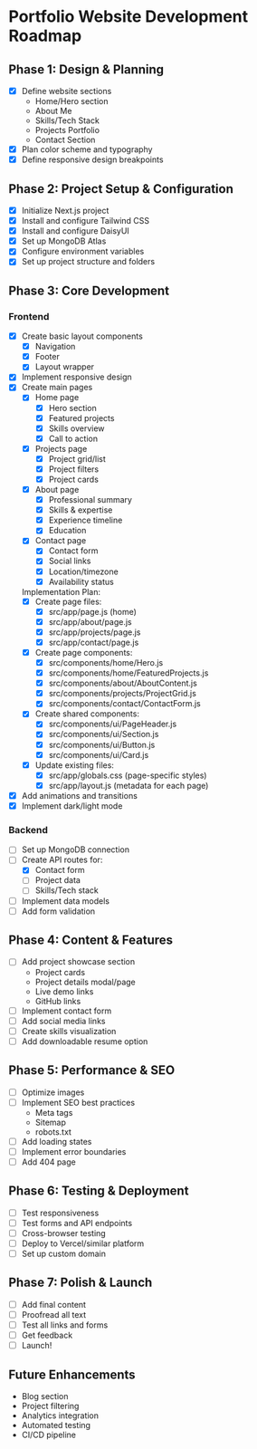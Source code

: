 # Portfolio Website Development Roadmap

## Phase 1: Design & Planning
- [x] Define website sections
  - Home/Hero section
  - About Me
  - Skills/Tech Stack
  - Projects Portfolio
  - Contact Section
- [x] Plan color scheme and typography
- [x] Define responsive design breakpoints

## Phase 2: Project Setup & Configuration
- [x] Initialize Next.js project
- [x] Install and configure Tailwind CSS
- [x] Install and configure DaisyUI
- [x] Set up MongoDB Atlas
- [x] Configure environment variables
- [x] Set up project structure and folders

## Phase 3: Core Development
### Frontend
- [x] Create basic layout components
  - [x] Navigation
  - [x] Footer
  - [x] Layout wrapper
- [x] Implement responsive design
- [x] Create main pages
  - [x] Home page
    - [x] Hero section
    - [x] Featured projects
    - [x] Skills overview
    - [x] Call to action
  - [x] Projects page
    - [x] Project grid/list
    - [x] Project filters
    - [x] Project cards
  - [x] About page
    - [x] Professional summary
    - [x] Skills & expertise
    - [x] Experience timeline
    - [x] Education
  - [x] Contact page
    - [x] Contact form
    - [x] Social links
    - [x] Location/timezone
    - [x] Availability status

  Implementation Plan:
  - [x] Create page files:
    - [x] src/app/page.js (home)
    - [x] src/app/about/page.js
    - [x] src/app/projects/page.js
    - [x] src/app/contact/page.js

  - [x] Create page components:
    - [x] src/components/home/Hero.js
    - [x] src/components/home/FeaturedProjects.js
    - [x] src/components/about/AboutContent.js
    - [x] src/components/projects/ProjectGrid.js
    - [x] src/components/contact/ContactForm.js

  - [x] Create shared components:
    - [x] src/components/ui/PageHeader.js
    - [x] src/components/ui/Section.js
    - [x] src/components/ui/Button.js
    - [x] src/components/ui/Card.js

  - [x] Update existing files:
    - [x] src/app/globals.css (page-specific styles)
    - [x] src/app/layout.js (metadata for each page)

- [x] Add animations and transitions
- [x] Implement dark/light mode

### Backend
- [ ] Set up MongoDB connection
- [ ] Create API routes for:
  - [x] Contact form
  - [ ] Project data
  - [ ] Skills/Tech stack
- [ ] Implement data models
- [ ] Add form validation

## Phase 4: Content & Features
- [ ] Add project showcase section
  - Project cards
  - Project details modal/page
  - Live demo links
  - GitHub links
- [ ] Implement contact form
- [ ] Add social media links
- [ ] Create skills visualization
- [ ] Add downloadable resume option

## Phase 5: Performance & SEO
- [ ] Optimize images
- [ ] Implement SEO best practices
  - Meta tags
  - Sitemap
  - robots.txt
- [ ] Add loading states
- [ ] Implement error boundaries
- [ ] Add 404 page

## Phase 6: Testing & Deployment
- [ ] Test responsiveness
- [ ] Test forms and API endpoints
- [ ] Cross-browser testing
- [ ] Deploy to Vercel/similar platform
- [ ] Set up custom domain

## Phase 7: Polish & Launch
- [ ] Add final content
- [ ] Proofread all text
- [ ] Test all links and forms
- [ ] Get feedback
- [ ] Launch!

## Future Enhancements
- Blog section
- Project filtering
- Analytics integration
- Automated testing
- CI/CD pipeline 